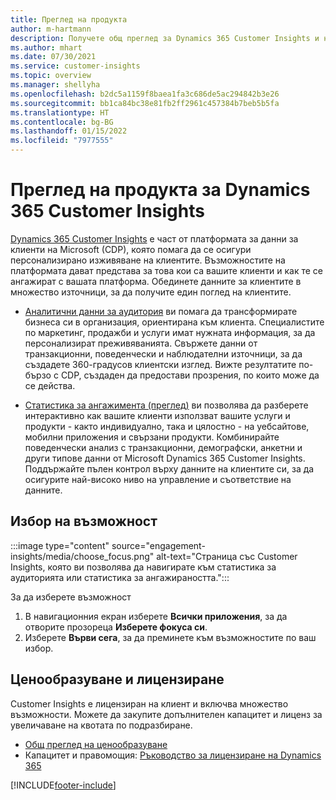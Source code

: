```yaml
---
title: Преглед на продукта
author: m-hartmann
description: Получете общ преглед за Dynamics 365 Customer Insights и неговите възможности.
ms.author: mhart
ms.date: 07/30/2021
ms.service: customer-insights
ms.topic: overview
ms.manager: shellyha
ms.openlocfilehash: b2dc5a1159f8baea1fa3c686de5ac294842b3e26
ms.sourcegitcommit: bb1ca84bc38e81fb2ff2961c457384b7beb5b5fa
ms.translationtype: HT
ms.contentlocale: bg-BG
ms.lasthandoff: 01/15/2022
ms.locfileid: "7977555"
---
```

# <a name="product-overview-for-dynamics-365-customer-insights"></a>Преглед на продукта за Dynamics 365 Customer Insights

[Dynamics 365 Customer Insights](https://dynamics.microsoft.com/ai/customer-insights/) е част от платформата за данни за клиенти на Microsoft (CDP), която помага да се осигури персонализирано изживяване на клиентите. Възможностите на платформата дават представа за това кои са вашите клиенти и как те се ангажират с вашата платформа. Обединете данните за клиентите в множество източници, за да получите един поглед на клиентите.


- [Аналитични данни за аудитория](audience-insights/overview.md) ви помага да трансформирате бизнеса си в организация, ориентирана към клиента. Специалистите по маркетинг, продажби и услуги имат нужната информация, за да персонализират преживяванията. Свържете данни от транзакционни, поведенчески и наблюдателни източници, за да създадете 360-градусов клиентски изглед. Вижте резултатите по-бързо с CDP, създаден да предостави прозрения, по които може да се действа. 

- [Статистика за ангажимента (преглед)](engagement-insights/index.yml) ви позволява да разберете интерактивно как вашите клиенти използват вашите услуги и продукти - както индивидуално, така и цялостно - на уебсайтове, мобилни приложения и свързани продукти. Комбинирайте поведенчески анализ с транзакционни, демографски, анкетни и други типове данни от Microsoft Dynamics 365 Customer Insights. Поддържайте пълен контрол върху данните на клиентите си, за да осигурите най-високо ниво на управление и съответствие на данните.
 
## <a name="choose-a-capability"></a>Избор на възможност

:::image type="content" source="engagement-insights/media/choose_focus.png" alt-text="Страница със Customer Insights, която ви позволява да навигирате към статистика за аудиторията или статистика за ангажираността.":::

За да изберете възможност

1. В навигационния екран изберете **Всички приложения**, за да отворите прозореца **Изберете фокуса си**.
1. Изберете **Върви сега**, за да преминете към възможностите по ваш избор.

## <a name="pricing-and-licensing"></a>Ценообразуване и лицензиране

Customer Insights е лицензиран на клиент и включва множество възможности. Можете да закупите допълнителен капацитет и лиценз за увеличаване на квотата по подразбиране. 
- [Общ преглед на ценообразуване](https://dynamics.microsoft.com/ai/customer-insights/pricing/)
- Капацитет и правомощия: [Ръководство за лицензиране на Dynamics 365](https://go.microsoft.com/fwlink/?LinkId=866544)

[!INCLUDE[footer-include](includes/footer-banner.md)]
